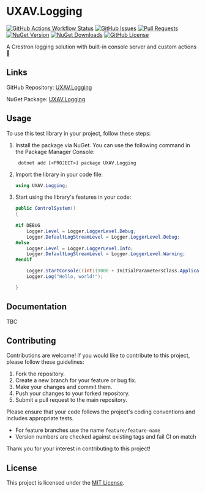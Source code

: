 # UXAV.Logging

[![GitHub Actions Workflow Status](https://img.shields.io/github/actions/workflow/status/uxav/UXAV.Logging/test.yml?branch=main&style=flat&logo=github&label=status)](https://github.com/uxav/UXAV.Logging/actions)
[![GitHub Issues](https://img.shields.io/github/issues/uxav/UXAV.Logging?style=flat&logo=github)](https://github.com/uxav/UXAV.Logging/issues)
[![Pull Requests](https://img.shields.io/github/issues-pr/uxav/UXAV.Logging?style=flat&logo=github)](https://github.com/uxav/UXAV.Logging/pulls)
[![NuGet Version](https://img.shields.io/nuget/v/UXAV.Logging?style=flat&logo=nuget)](https://www.nuget.org/packages/UXAV.Logging)
[![NuGet Downloads](https://img.shields.io/nuget/dt/UXAV.Logging?style=flat&logo=nuget)](https://www.nuget.org/packages/UXAV.Logging)
[![GitHub License](https://img.shields.io/github/license/uxav/UXAV.Logging?style=flat)](LICENSE)

A Crestron logging solution with built-in console server and custom actions 🙂

## Links

GitHub Repository: [UXAV.Logging](https://github.com/uxav/UXAV.Logging)

NuGet Package: [UXAV.Logging](https://www.nuget.org/packages/UXAV.Logging/)

## Usage

To use this test library in your project, follow these steps:

1. Install the package via NuGet. You can use the following command in the Package Manager Console:

   ```
    dotnet add [<PROJECT>] package UXAV.Logging
   ```

2. Import the library in your code file:

   ```csharp
   using UXAV.Logging;
   ```

3. Start using the library's features in your code:
   ```csharp
   public ControlSystem()
   {
     
   #if DEBUG
       Logger.Level = Logger.LoggerLevel.Debug;
       Logger.DefaultLogStreamLevel = Logger.LoggerLevel.Debug;
   #else
       Logger.Level = Logger.LoggerLevel.Info;
       Logger.DefaultLogStreamLevel = Logger.LoggerLevel.Warning;
   #endif

       Logger.StartConsole((int)(9000 + InitialParametersClass.ApplicationNumber));
       Logger.Log("Hello, world!");
   
   }
   ```

## Documentation

TBC

## Contributing

Contributions are welcome! If you would like to contribute to this project, please follow these guidelines:

1. Fork the repository.
2. Create a new branch for your feature or bug fix.
3. Make your changes and commit them.
4. Push your changes to your forked repository.
5. Submit a pull request to the main repository.

Please ensure that your code follows the project's coding conventions and includes appropriate tests.

- For feature branches use the name `feature/feature-name`
- Version numbers are checked against existing tags and fail CI on match

Thank you for your interest in contributing to this project!

## License

This project is licensed under the [MIT License](LICENSE).
